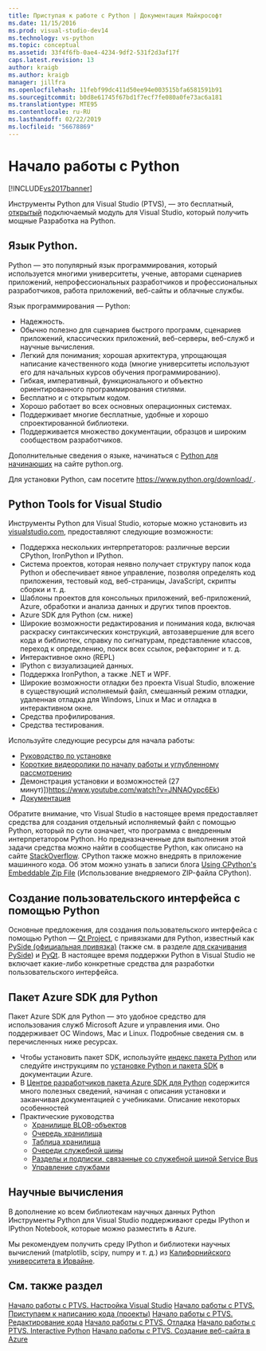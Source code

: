```yaml
---
title: Приступая к работе с Python | Документация Майкрософт
ms.date: 11/15/2016
ms.prod: visual-studio-dev14
ms.technology: vs-python
ms.topic: conceptual
ms.assetid: 33f4f6fb-0ae4-4234-9df2-531f2d3af17f
caps.latest.revision: 13
author: kraigb
ms.author: kraigb
manager: jillfra
ms.openlocfilehash: 11febf99dc411d50ee94e003515bfa6581591b91
ms.sourcegitcommit: b0d8e61745f67bd1f7ecf7fe080a0fe73ac6a181
ms.translationtype: MTE95
ms.contentlocale: ru-RU
ms.lasthandoff: 02/22/2019
ms.locfileid: "56678869"
---
```

# <a name="getting-started-with-python"></a>Начало работы с Python
[!INCLUDE[vs2017banner](../includes/vs2017banner.md)]

Инструменты Python для Visual Studio (PTVS), — это бесплатный, [открытый](https://github.com/Microsoft/ptvs) подключаемый модуль для Visual Studio, который получить мощные Разработка на Python.  
  
## <a name="python-the-language"></a>Язык Python.
  
Python — это популярный язык программирования, который используется многими университеты, ученые, авторами сценариев приложений, непрофессиональных разработчиков и профессиональных разработчиков, работа приложений, веб-сайты и облачные службы.

Язык программирования — Python:
  
- Надежность.
- Обычно полезно для сценариев быстрого программ, сценариев приложений, классических приложений, веб-серверы, веб-служб и научные вычисления.
- Легкий для понимания; хорошая архитектура, упрощающая написание качественного кода (многие университеты используют его для начальных курсов обучения программированию).
- Гибкая, императивный, функционального и объектно ориентированного программирования стилями.
- Бесплатно и с открытым кодом.
- Хорошо работает во всех основных операционных системах.  
- Поддерживает многие бесплатные, удобные и хорошо спроектированной библиотеки.  
- Поддерживается множество документации, образцов и широким сообществом разработчиков.  

Дополнительные сведения о языке, начинаться с [Python для начинающих](https://www.python.org/about/gettingstarted/) на сайте python.org.

Для установки Python, сам посетите [ https://www.python.org/download/ ](https://www.python.org/download/).
 
  
## <a name="python-tools-for-visual-studio"></a>Python Tools for Visual Studio
  
Инструменты Python для Visual Studio, которые можно установить из [visualstudio.com](https://www.visualstudio.com/explore/python-vs), предоставляют следующие возможности:  
  
- Поддержка нескольких интерпретаторов: различные версии CPython, IronPython и IPython.  
- Система проектов, которая неявно получает структуру папок кода Python и обеспечивает явное управление, позволяя определять код приложения, тестовый код, веб-страницы, JavaScript, скрипты сборки и т. д.  
- Шаблоны проектов для консольных приложений, веб-приложений, Azure, обработки и анализа данных и других типов проектов.    
- Azure SDK для Python (см. ниже)    
- Широкие возможности редактирования и понимания кода, включая раскраску синтаксических конструкций, автозавершение для всего кода и библиотек, справку по сигнатурам, представление классов, переход к определению, поиск всех ссылок, рефакторинг и т. д.    
- Интерактивное окно (REPL)
- IPython с визуализацией данных.
- Поддержка IronPython, а также .NET и WPF.    
- Широкие возможности отладки без проекта Visual Studio, вложение в существующий исполняемый файл, смешанный режим отладки, удаленная отладка для Windows, Linux и Mac и отладка в интерактивном окне.   
- Средства профилирования.  
- Средства тестирования.  
  
Используйте следующие ресурсы для начала работы:

- [Руководство по установке](https://github.com/Microsoft/PTVS/wiki/PTVS-Installation)    
- [Короткие видеоролики по началу работы и углубленному рассмотрению](https://www.youtube.com/playlist?list=PLReL099Y5nRdLgGAdrb_YeTdEnd23s6Ff)  
- Демонстрация установки и возможностей (27 минут)])https://www.youtube.com/watch?v=JNNAOypc6Ek)  
- [Документация](https://github.com/Microsoft/PTVS/wiki)  


Обратите внимание, что Visual Studio в настоящее время предоставляет средства для создания отдельный исполняемый файл с помощью Python, который по сути означает, что программа с внедренным интерпретатором Python. Но предназначенные для выполнения этой задачи средства можно найти в сообществе Python, как описано на сайте [StackOverflow](http://stackoverflow.com/questions/5458048/how-to-make-a-python-script-standalone-executable-to-run-without-any-dependency). CPython также можно внедрять в приложение машинного кода. Об этом можно узнать в записи блога [Using CPython's Embeddable Zip File](https://devblogs.microsoft.com/python/cpython-embeddable-zip-file/) (Использование внедряемого ZIP-файла CPython).
  
## <a name="building-ui-with-python"></a>Создание пользовательского интерфейса с помощью Python  

Основные предложения, для создания пользовательского интерфейса с помощью Python — [Qt Project](https://www.qt.io/qt-for-application-development/), с привязками для Python, известный как [PySide (официальная привязка)](http://wiki.qt.io/PySide) (также см. в разделе [для скачивания PySide](https://download.qt.io/official_releases/pyside/.)) и [PyQt](https://wiki.python.org/moin/PyQt). В настоящее время поддержки Python в Visual Studio не включает какие-либо конкретные средства для разработки пользовательского интерфейса.

## <a name="azure-sdk-for-python"></a>Пакет Azure SDK для Python
  
Пакет Azure SDK для Python — это удобное средство для использования служб Microsoft Azure и управления ими. Оно поддерживает ОС Windows, Mac и Linux. Подробные сведения см. в перечисленных ниже ресурсах. 

- Чтобы установить пакет SDK, используйте [индекс пакета Python](https://pypi.python.org/pypi/azure) или следуйте инструкциям по [установке Python и пакета SDK](https://azure.microsoft.com/documentation/articles/python-how-to-install/) в документации Azure. 
- В [Центре разработчиков пакета Azure SDK для Python](https://azure.microsoft.com/develop/python/) содержится много полезных сведений, начиная с описания установки и заканчивая документацией с учебниками.  Описание некоторых особенностей  
- Практические руководства
  - [Хранилище BLOB-объектов](https://azure.microsoft.com/develop/python/how-to-guides/blob-service/)  
  - [Очередь хранилища](https://azure.microsoft.com/develop/python/how-to-guides/queue-service/)  
  - [Таблица хранилища](https://azure.microsoft.com/develop/python/how-to-guides/table-service/)  
  - [Очереди служебной шины](https://azure.microsoft.com/develop/python/how-to-guides/service-bus-queues/)
  - [Разделы и подписки, связанные со служебной шиной Service Bus](https://azure.microsoft.com/develop/python/how-to-guides/service-bus-topics/) 
  - [Управление службами](https://azure.microsoft.com/develop/python/how-to-guides/service-management/)  

## <a name="scientific-computing"></a>Научные вычисления

В дополнение ко всем библиотекам научных данных Python Инструменты Python для Visual Studio поддерживают среды IPython и IPython Notebook, которые можно разместить в Azure.

Мы рекомендуем получить среду IPython и библиотеки научных вычислений (matplotlib, scipy, numpy и т. д.) из [Калифорнийского университета в Ирвайне](http://www.lfd.uci.edu/~gohlke/pythonlibs/#scipy-stack).  
  
## <a name="see-also"></a>См. также раздел  

[Начало работы с PTVS. Настройка Visual Studio](../python/getting-started-with-ptvs-setting-up-visual-studio.md)
[Начало работы с PTVS. Приступаем к написанию кода (проекты)](../python/getting-started-with-ptvs-start-coding-projects.md)
[Начало работы с PTVS. Редактирование кода](../python/getting-started-with-ptvs-editing-code.md)
[Начало работы с PTVS. Отладка](../python/getting-started-with-ptvs-debugging.md)
[Начало работы с PTVS. Interactive Python](../python/getting-started-with-ptvs-interactive-python.md)
[Начало работы с PTVS. Создание веб-сайта в Azure](../python/getting-started-with-ptvs-building-a-website-in-azure.md)
